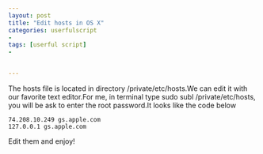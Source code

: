 ```yaml
---
layout: post
title: "Edit hosts in OS X"
categories: userfulscript
- 
tags: [userful script]
- 


---
```

The hosts file is located in directory /private/etc/hosts.We can edit it with our favorite text editor.For me, in terminal type sudo subl /private/etc/hosts, you will be ask to enter the root password.It looks like the code below

	74.208.10.249 gs.apple.com
	127.0.0.1 gs.apple.com
Edit them and enjoy!
